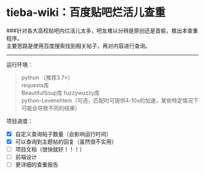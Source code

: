 # tieba-wiki：百度贴吧烂活儿查重
###针对各大高校贴吧内烂活儿太多，吧友难以分辨是原创还是首偷，推出本查重程序。  
主要思路是使用百度搜索找到相关帖子，再对内容进行查询。

---
运行环境：
> python （推荐3.7+）  
> requests库  
> BeautifulSoup库
> fuzzywuzzy库  
> python-Levenshtein（可选，匹配时可提供4-10x的加速，某些特定情况下可能会导致不同的结果）  

项目进度：
- [x] 自定义查询帖子数量（会影响运行时间）
- [x] 可以查询到主题帖的回复（虽然很不实用）
- [ ] 项目文档（很快就好！！！）
- [ ] 前端设计
- [ ] 更详细的查重报告
